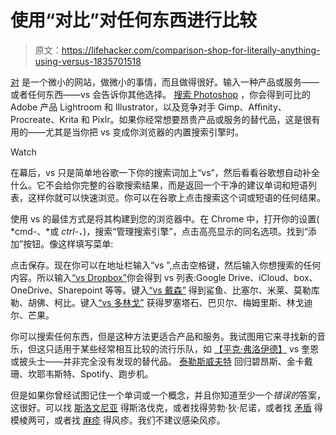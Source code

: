 # 使用“对比”对任何东西进行比较

> 原文：<https://lifehacker.com/comparison-shop-for-literally-anything-using-versus-1835701518>

[对](http://versusutil.com/) 是一个微小的网站，做微小的事情，而且做得很好。输入一种产品或服务——或者任何东西——vs 会告诉你其他选择。 [搜索 Photoshop](http://versusutil.com/?seed=photoshop) ，你会得到可比的 Adobe 产品 Lightroom 和 Illustrator，以及竞争对手 Gimp、Affinity、Procreate、Krita 和 Pixlr。如果你经常想要昂贵产品或服务的替代品，这是很有用的——尤其是当你把 vs 变成你浏览器的内置搜索引擎时。

Watch

在幕后，vs 只是简单地谷歌一下你的搜索词加上“vs”，然后看看谷歌想自动补全什么。它不会给你完整的谷歌搜索结果，而是返回一个干净的建议单词和短语列表，这样你就可以快速浏览。你可以在谷歌上点击搜索这个词或短语的任何结果。

使用 vs 的最佳方式是将其构建到您的浏览器中。在 Chrome 中，打开你的设置( *cmd-、*或 *ctrl-、*)，搜索“管理搜索引擎”，点击高亮显示的同名选项。找到“添加”按钮。像这样填写菜单:

点击保存。现在你可以在地址栏输入“vs ”,点击空格键，然后输入你想搜索的任何内容。所以输入[“vs Dropbox”](http://versusutil.com/?seed=dropbox)你会得到 vs 列表:Google Drive、iCloud、box、OneDrive、Sharepoint 等等。键入[“vs 戴森”](http://versusutil.com/?seed=dyson) 得到鲨鱼、比塞尔、米莱、莫勒库勒、胡佛、柯比。键入[“vs 多林戈”](http://versusutil.com/?seed=duolingo) 获得罗塞塔石、巴贝尔、梅姆里斯、林戈迪尔、芒果。

你可以搜索任何东西，但是这种方法更适合产品和服务。我试图用它来寻找新的音乐，但这只适用于某些经常相互比较的流行乐队，如 [【平克·弗洛伊德】](http://versusutil.com/?seed=pink+floyd) vs 奎恩或披头士——并非完全没有发现的替代品。 [泰勒斯威夫特](http://versusutil.com/?seed=taylor%20swift) 回归碧昂斯、金卡戴珊、坎耶韦斯特、Spotify、跑步机。

但是如果你曾经试图记住一个单词或一个概念，并且你知道至少一个*错误的*答案，这很好。可以找 [斯洛文尼亚](http://versusutil.com/?seed=slovenia) 得斯洛伐克，或者找得劳勃·狄·尼诺，或者找 [矛盾](http://versusutil.com/?seed=ambivalent) 得模棱两可，或者找 [麻疹](http://versusutil.com/?seed=fdr) 得风疹。我们不建议感染风疹。